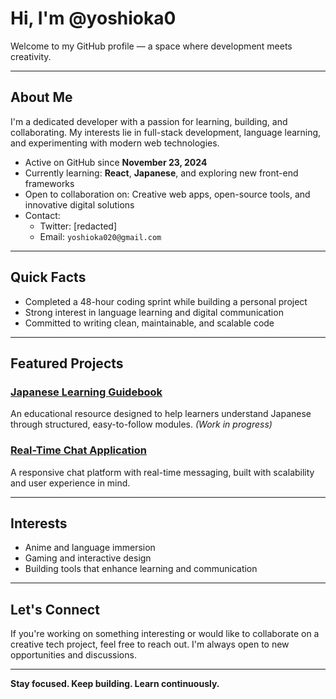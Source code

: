 # Hi, I'm @yoshioka0

Welcome to my GitHub profile — a space where development meets creativity.

---

## About Me

I'm a dedicated developer with a passion for learning, building, and collaborating. My interests lie in full-stack development, language learning, and experimenting with modern web technologies.

- Active on GitHub since **November 23, 2024**
- Currently learning: **React**, **Japanese**, and exploring new front-end frameworks
- Open to collaboration on: Creative web apps, open-source tools, and innovative digital solutions
- Contact:
  - Twitter: [redacted]
  - Email: `yoshioka020@gmail.com`

---

## Quick Facts

- Completed a 48-hour coding sprint while building a personal project
- Strong interest in language learning and digital communication
- Committed to writing clean, maintainable, and scalable code

---

## Featured Projects

### [Japanese Learning Guidebook](https://github.com/yoshioka0/nihongo/)
An educational resource designed to help learners understand Japanese through structured, easy-to-follow modules. *(Work in progress)*

### [Real-Time Chat Application](https://github.com/yoshioka0/nihongo/)
A responsive chat platform with real-time messaging, built with scalability and user experience in mind.

---

## Interests

- Anime and language immersion
- Gaming and interactive design
- Building tools that enhance learning and communication

---

## Let's Connect

If you're working on something interesting or would like to collaborate on a creative tech project, feel free to reach out. I'm always open to new opportunities and discussions.

---

**Stay focused. Keep building. Learn continuously.**

